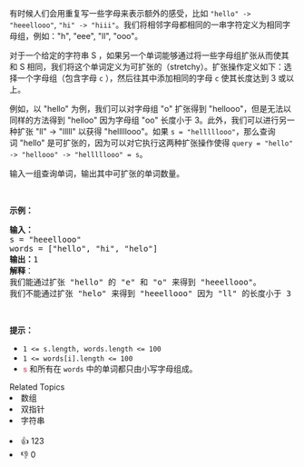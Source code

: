 <p>有时候人们会用重复写一些字母来表示额外的感受，比如 <code>"hello" -&gt; "heeellooo"</code>, <code>"hi" -&gt; "hiii"</code>。我们将相邻字母都相同的一串字符定义为相同字母组，例如："h", "eee", "ll", "ooo"。</p>

<p>对于一个给定的字符串 S ，如果另一个单词能够通过将一些字母组扩张从而使其和 S 相同，我们将这个单词定义为可扩张的（stretchy）。扩张操作定义如下：选择一个字母组（包含字母&nbsp;<code>c</code>&nbsp;），然后往其中添加相同的字母&nbsp;<code>c</code>&nbsp;使其长度达到 3 或以上。</p>

<p>例如，以&nbsp;"hello" 为例，我们可以对字母组&nbsp;"o" 扩张得到 "hellooo"，但是无法以同样的方法得到 "helloo" 因为字母组 "oo" 长度小于&nbsp;3。此外，我们可以进行另一种扩张 "ll" -&gt; "lllll" 以获得&nbsp;"helllllooo"。如果&nbsp;<code>s = "helllllooo"</code>，那么查询词&nbsp;"hello" 是可扩张的，因为可以对它执行这两种扩张操作使得&nbsp;<code>query = "hello" -&gt; "hellooo" -&gt;&nbsp;"helllllooo" = s</code>。</p>

<p>输入一组查询单词，输出其中可扩张的单词数量。</p>

<p>&nbsp;</p>

<p><strong>示例：</strong></p>

<pre>
<strong>输入：</strong> 
s = "heeellooo"
words = ["hello", "hi", "helo"]
<strong>输出：</strong>1
<strong>解释</strong>：
我们能通过扩张 "hello" 的 "e" 和 "o" 来得到 "heeellooo"。
我们不能通过扩张 "helo" 来得到 "heeellooo" 因为 "ll" 的长度小于 3 。
</pre>

<p>&nbsp;</p>

<p><strong>提示：</strong></p>

<ul> 
 <li><code>1 &lt;= s.length, words.length &lt;= 100</code></li> 
 <li><code>1 &lt;= words[i].length &lt;= 100</code></li> 
 <li><font color="#c7254e" face="Menlo, Monaco, Consolas, Courier New, monospace"><span style="font-size: 12.6px; background-color: rgb(249, 242, 244);">s</span></font> 和所有在&nbsp;<code>words</code>&nbsp;中的单词都只由小写字母组成。</li> 
</ul>

<div><div>Related Topics</div><div><li>数组</li><li>双指针</li><li>字符串</li></div></div><br><div><li>👍 123</li><li>👎 0</li></div>